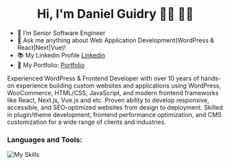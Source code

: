  <h1 align="center">Hi, I'm Daniel Guidry 👋🏾 👨‍💻 </h1>

- 🔭 I’m Senior Software Engineer
- 💬 Ask me anything about Web Application Development(WordPress & React|Next|Vue)!
- 📚 My Linkedin Profile <a href="https://www.linkedin.com/in/daniel-guidry-13089636b" target="_blank" rel="noopener noreferrer">Linkedin</a>
- 💼 My Portfolio: <a href="https://daniel-guidry.vercel.app" target="_blank" rel="noopener noreferrer">Portfolio</a>

Experienced WordPress & Frontend Developer with over 10 years of hands-on experience building
custom websites and applications using WordPress, WooCommerce, HTML/CSS, JavaScript, and modern
frontend frameworks like React, Next.js, Vue.js and etc. Proven ability to develop responsive, accessible, and SEO-optimized websites from design to deployment. Skilled in plugin/theme development, frontend
performance optimization, and CMS customization for a wide range of clients and industries.

### Languages and Tools:
![My Skills](https://skillicons.dev/icons?i=wordpress,react,next,vue,python,typescript,nodejs,vite,php,laravel,css,html&perline=9)